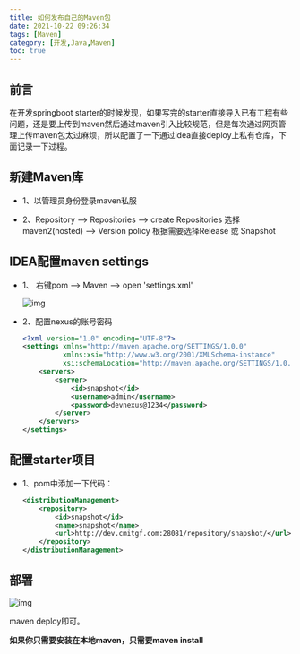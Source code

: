 ```yaml
---
title: 如何发布自己的Maven包
date: 2021-10-22 09:26:34
tags: [Maven]
category: [开发,Java,Maven]
toc: true
---
```


## 前言

在开发springboot starter的时候发现，如果写完的starter直接导入已有工程有些问题，还是要上传到maven然后通过maven引入比较规范，但是每次通过网页管理上传maven包太过麻烦，所以配置了一下通过idea直接deploy上私有仓库，下面记录一下过程。
<!-- more -->

## 新建Maven库

* 1、以管理员身份登录maven私服

* 2、Repository --> Repositories --> create Repositories 
 选择maven2(hosted) --> Version policy 根据需要选择Release 或 Snapshot



## IDEA配置maven settings

* 1、 右键pom --> Maven --> open 'settings.xml'

  ![img](https://vgearen.github.io/images/如何发布自己的Maven包/img.png)

* 2、配置nexus的账号密码
    ```xml
    <?xml version="1.0" encoding="UTF-8"?>
    <settings xmlns="http://maven.apache.org/SETTINGS/1.0.0"
              xmlns:xsi="http://www.w3.org/2001/XMLSchema-instance"
              xsi:schemaLocation="http://maven.apache.org/SETTINGS/1.0.0 http://maven.apache.org/xsd/settings-1.0.0.xsd">
        <servers>
            <server>
                <id>snapshot</id>
                <username>admin</username>
                <password>devnexus@1234</password>
            </server>
        </servers>
    </settings>
    ```

## 配置starter项目

* 1、pom中添加一下代码：

    ```xml
    <distributionManagement>
        <repository>
            <id>snapshot</id>
            <name>snapshot</name>
            <url>http://dev.cmitgf.com:28081/repository/snapshot/</url>
        </repository>
    </distributionManagement>
    ```

## 部署
![img](https://vgearen.github.io/images/如何发布自己的Maven包/img_1.png)

maven deploy即可。

**如果你只需要安装在本地maven，只需要maven install**

